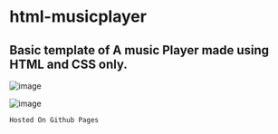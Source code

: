 # html-musicplayer

## Basic template of A music Player made using HTML and CSS only.

![image](https://user-images.githubusercontent.com/79045059/118386082-5bd15e80-b632-11eb-9b6a-34cae4511b11.png)

![image](https://user-images.githubusercontent.com/79045059/118386089-6ab81100-b632-11eb-9405-032032038659.png)

```bash
Hosted On Github Pages
```
